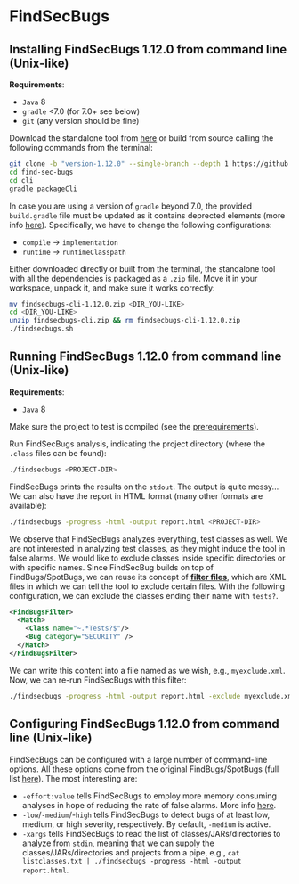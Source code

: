 # FindSecBugs

## Installing FindSecBugs 1.12.0 from command line (Unix-like)

**Requirements**:

- `Java` 8
- `gradle` <7.0 (for 7.0+ see below)
- `git` (any version should be fine)

Download the standalone tool from [here](https://github.com/find-sec-bugs/find-sec-bugs/releases/tag/version-1.12.0) or build from source calling the following commands from the terminal:

```sh
git clone -b "version-1.12.0" --single-branch --depth 1 https://github.com/find-sec-bugs/find-sec-bugs
cd find-sec-bugs
cd cli
gradle packageCli
```

In case you are using a version of `gradle` beyond 7.0, the provided `build.gradle` file must be updated as it contains deprected elements (more info [here](https://stackoverflow.com/questions/23796404/could-not-find-method-compile-for-arguments-gradle)). Specifically, we have to change the following configurations:
  - `compile` -> `implementation`
  - `runtime` -> `runtimeClasspath`

Either downloaded directly or built from the terminal, the standalone tool with all the dependencies is packaged as a `.zip` file. Move it in your workspace, unpack it, and make sure it works correctly:

```sh
mv findsecbugs-cli-1.12.0.zip <DIR_YOU-LIKE>
cd <DIR_YOU-LIKE>
unzip findsecbugs-cli.zip && rm findsecbugs-cli-1.12.0.zip
./findsecbugs.sh
```

## Running FindSecBugs 1.12.0 from command line (Unix-like)

**Requirements**:

- `Java` 8

Make sure the project to test is compiled (see the [prerequirements](../README.md)).

Run FindSecBugs analysis, indicating the project directory (where the `.class` files can be found):

```sh
./findsecbugs <PROJECT-DIR>
```

FindSecBugs prints the results on the `stdout`. The output is quite messy... We can also have the report in HTML format (many other formats are available):

```sh
./findsecbugs -progress -html -output report.html <PROJECT-DIR>
```

We observe that FindSecBugs analyzes everything, test classes as well. We are not interested in analyzing test classes, as they might induce the tool in false alarms. We would like to exclude classes inside specific directories or with specific names. Since FindSecBug builds on top of FindBugs/SpotBugs, we can reuse its concept of [**filter files**](https://spotbugs.readthedocs.io/en/latest/filter.html), which are XML files in which we can tell the tool to exclude certain files. With the following configuration, we can exclude the classes ending their name with `tests?`. 

```xml
<FindBugsFilter>
  <Match>
    <Class name="~.*Tests?$"/>
    <Bug category="SECURITY" />
  </Match>
</FindBugsFilter>
```

We can write this content into a file named as we wish, e.g., `myexclude.xml`. Now, we can re-run FindSecBugs with this filter:

```sh
./findsecbugs -progress -html -output report.html -exclude myexclude.xml <PROJECT-DIR>
```

## Configuring FindSecBugs 1.12.0 from command line (Unix-like)

FindSecBugs can be configured with a large number of command-line options. All these options come from the original FindBugs/SpotBugs (full list [here](https://spotbugs.readthedocs.io/en/latest/running.html#common-command-line-options)). The most interesting are:

- `-effort:value` tells FindSecBugs to employ more memory consuming analyses in hope of reducing the rate of false alarms. More info [here](https://spotbugs.readthedocs.io/en/latest/effort.html).
- `-low`/`-medium`/-`high` tells FindSecBugs to detect bugs of at least low, medium, or high severity, respectively. By default, `-medium` is active.
- `-xargs` tells FindSecBugs to read the list of classes/JARs/directories to analyze from `stdin`, meaning that we can supply the classes/JARs/directories and projects from a pipe, e.g., `cat listclasses.txt | ./findsecbugs -progress -html -output report.html`.
